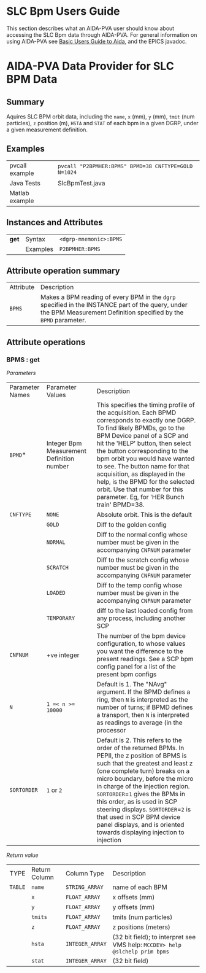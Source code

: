 # SLC Bpm Users Guide

This section describes what an AIDA-PVA user should know about accessing the SLC Bpm data through AIDA-PVA. For general
information on using AIDA-PVA see [Basic Users Guide to Aida](UserGuide.md), and the EPICS javadoc. 

# AIDA-PVA Data Provider for SLC BPM Data

## Summary
Aquires SLC BPM orbit data, including the `name`, `x` (mm), `y` (mm), `tmit` (num particles), `z` position (m), `HSTA` and `STAT` of each bpm in a given DGRP, under a given measurement definition.

## Examples
| | | 
|  ----------- |----------- |
| pvcall example | `pvcall "P2BPMHER:BPMS" BPMD=38 CNFTYPE=GOLD N=1024`|
| Java Tests | SlcBpmTest.java | 
| Matlab example |  |

## Instances and Attributes

| | | |
| ----------- | ----------- | ----------- |
| **get** | Syntax    | `<dgrp-mnemonic>:BPMS` |
| | Examples | `P2BPMHER:BPMS` |

## Attribute operation summary

| | |
| ----------- | -----------  |
| Attribute | Description |
| `BPMS` | Makes a BPM reading of every BPM in the `dgrp` specified in the INSTANCE part of the query, under the BPM Measurement Definition specified by the `BPMD` parameter. |

## Attribute operations
### BPMS : get
_Parameters_

| | | |
| ----------- | -----------| ----------- |
| Parameter Names | Parameter Values |Description | 
| `BPMD`*  |   Integer Bpm Measurement Definition number | This specifies the timing profile of the acquisition. Each BPMD corresponds to exactly one DGRP. To find likely BPMDs, go to the BPM Device panel of a SCP and hit the 'HELP' button, then select the button corresponding to the bpm orbit you would have wanted to see. The button name for that acquisition, as displayed in the help, is the BPMD for the selected orbit. Use that number for this parameter. Eg, for 'HER Bunch train' BPMD=38. |
| `CNFTYPE`| `NONE` |  Absolute orbit. This is the default |
| | `GOLD` |  Diff to the golden config |
| | `NORMAL` |  Diff to the normal config whose number must be given in the accompanying `CNFNUM` parameter |
| | `SCRATCH` |  Diff to the scratch config whose number must be given in the accompanying `CNFNUM` parameter |
| | `LOADED` |  Diff to the temp config whose number must be given in the accompanying `CNFNUM` parameter |
| | `TEMPORARY` |  diff to the last loaded config from any process, including another SCP |
| `CNFNUM`| +ve integer |  The number of the bpm device configuration, to whose values you want the difference to the present readings. See a SCP bpm config panel for a list of the present bpm configs |
| `N`| 	`1 =< n >= 10000` | Default is 1. The "NAvg" argument. If the BPMD defines a ring, then `N` is interpreted as the number of turns; if BPMD defines a transport, then `N` is interpreted as readings to average (in the processor |
| `SORTORDER`| `1` or `2` | Default is 2.  This refers to the order of the returned BPMs. In PEPII, the z position of BPMS is such that the greatest and least z (one complete turn) breaks on a micro boundary, before the micro in charge of the injection region. `SORTORDER`=`1` gives the BPMs in this order, as is used in SCP steering displays. `SORTORDER`=`2` is that used in SCP BPM device panel displays, and is oriented towards displaying injection to injection |

_Return value_

| | | | |
|----------- | ----------- | -----------  |-----------  |
| TYPE  | Return Column | Column Type |Description |
| `TABLE` | `name` | `STRING_ARRAY` | name of each BPM |
|  |  `x`| `FLOAT_ARRAY`|  x offsets (mm) |
|  |  `y`| `FLOAT_ARRAY` |  y offsets (mm) |
|  |  `tmits`| `FLOAT_ARRAY`|  tmits (num particles) |
|  |  `z`| `FLOAT_ARRAY` |  z positions (meters) |
|  |  `hsta`| `INTEGER_ARRAY`|  (32 bit field); to interpret see VMS help: `MCCDEV> help @slchelp prim bpms` |
|  |  `stat`| `INTEGER_ARRAY`|  (32 bit field) |


